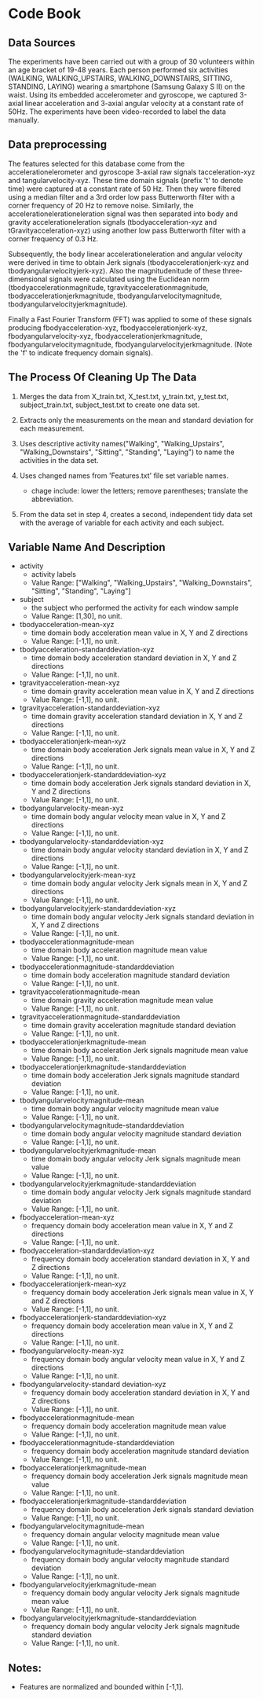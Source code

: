# Code Book

## Data Sources

The experiments have been carried out with a group of 30 volunteers within an age bracket of 19-48 years. Each person performed six activities (WALKING, WALKING_UPSTAIRS, WALKING_DOWNSTAIRS, SITTING, STANDING, LAYING) wearing a smartphone (Samsung Galaxy S II) on the waist. Using its embedded accelerometer and gyroscope, we captured 3-axial linear acceleration and 3-axial angular velocity at a constant rate of 50Hz. The experiments have been video-recorded to label the data manually. 

## Data preprocessing

The features selected for this database come from the accelerationelerometer and gyroscope 3-axial raw signals tacceleration-xyz and tangularvelocity-xyz. These time domain signals (prefix 't' to denote time) were captured at a constant rate of 50 Hz. Then they were filtered using a median filter and a 3rd order low pass Butterworth filter with a corner frequency of 20 Hz to remove noise. Similarly, the accelerationelerationeleration signal was then separated into body and gravity accelerationeleration signals (tbodyacceleration-xyz and tGravityacceleration-xyz) using another low pass Butterworth filter with a corner frequency of 0.3 Hz. 

Subsequently, the body linear accelerationeleration and angular velocity were derived in time to obtain Jerk signals (tbodyaccelerationjerk-xyz and tbodyangularvelocityjerk-xyz). Also the magnitudenitude of these three-dimensional signals were calculated using the Euclidean norm (tbodyaccelerationmagnitude, tgravityaccelerationmagnitude, tbodyaccelerationjerkmagnitude, tbodyangularvelocitymagnitude, tbodyangularvelocityjerkmagnitude). 

Finally a Fast Fourier Transform (FFT) was applied to some of these signals producing fbodyacceleration-xyz, fbodyaccelerationjerk-xyz, fbodyangularvelocity-xyz, fbodyaccelerationjerkmagnitude, fbodyangularvelocitymagnitude, fbodyangularvelocityjerkmagnitude. (Note the 'f' to indicate frequency domain signals). 

## The Process Of Cleaning Up The Data

1. Merges the data from X_train.txt, X_test.txt, y_train.txt, y_test.txt, subject_train.txt, subject_test.txt 
  to create one data set.

2. Extracts only the measurements on the mean and standard deviation for each measurement.

3. Uses descriptive activity names("Walking", "Walking_Upstairs",  "Walking_Downstairs", "Sitting", "Standing", "Laying") 
  to name the activities in the data set.

4. Uses changed names from 'Features.txt' file set variable names.
    * chage include: lower the letters; remove parentheses; translate the abbreviation.
    
5. From the data set in step 4, creates a second, independent tidy data set with the average of variable for each activity and each subject.

## Variable Name And Description

- activity
    - activity labels
    - Value Range: ["Walking", "Walking_Upstairs",  "Walking_Downstairs", "Sitting", "Standing", "Laying"]
- subject
    - the subject who performed the activity for each window sample
    - Value Range: [1,30], no unit.
- tbodyacceleration-mean-xyz
    - time domain body acceleration mean value in X, Y and Z directions
    - Value Range: [-1,1], no unit.
- tbodyacceleration-standarddeviation-xyz
    - time domain body acceleration standard deviation in X, Y and Z directions
    - Value Range: [-1,1], no unit.  
- tgravityacceleration-mean-xyz
    - time domain gravity acceleration mean value in X, Y and Z directions
    - Value Range: [-1,1], no unit.
- tgravityacceleration-standarddeviation-xyz
    - time domain gravity acceleration standard deviation in X, Y and Z directions
    - Value Range: [-1,1], no unit.
- tbodyaccelerationjerk-mean-xyz
    - time domain body acceleration Jerk signals mean value in X, Y and Z directions
    - Value Range: [-1,1], no unit.
- tbodyaccelerationjerk-standarddeviation-xyz
    - time domain body acceleration Jerk signals standard deviation in X, Y and Z directions
    - Value Range: [-1,1], no unit.
- tbodyangularvelocity-mean-xyz
    - time domain body angular velocity mean value in X, Y and Z directions
    - Value Range: [-1,1], no unit.
- tbodyangularvelocity-standarddeviation-xyz
    - time domain body angular velocity standard deviation in X, Y and Z directions
    - Value Range: [-1,1], no unit.
- tbodyangularvelocityjerk-mean-xyz
    - time domain body angular velocity Jerk signals mean in X, Y and Z directions
    - Value Range: [-1,1], no unit.
- tbodyangularvelocityjerk-standarddeviation-xyz
    - time domain body angular velocity Jerk signals standard deviation in X, Y and Z directions
    - Value Range: [-1,1], no unit.
- tbodyaccelerationmagnitude-mean
    - time domain body acceleration magnitude mean value
    - Value Range: [-1,1], no unit.
- tbodyaccelerationmagnitude-standarddeviation
    - time domain body acceleration magnitude standard deviation
    - Value Range: [-1,1], no unit.
- tgravityaccelerationmagnitude-mean
    - time domain gravity acceleration magnitude mean value
    - Value Range: [-1,1], no unit.
- tgravityaccelerationmagnitude-standarddeviation
    - time domain gravity acceleration magnitude standard deviation
    - Value Range: [-1,1], no unit.
- tbodyaccelerationjerkmagnitude-mean
    - time domain body acceleration Jerk signals magnitude mean value
    - Value Range: [-1,1], no unit.
- tbodyaccelerationjerkmagnitude-standarddeviation
    - time domain body acceleration Jerk signals magnitude standard deviation
    - Value Range: [-1,1], no unit.
- tbodyangularvelocitymagnitude-mean
    - time domain body angular velocity magnitude mean value
    - Value Range: [-1,1], no unit.
- tbodyangularvelocitymagnitude-standarddeviation
    - time domain body angular velocity magnitude standard deviation
    - Value Range: [-1,1], no unit.
- tbodyangularvelocityjerkmagnitude-mean
    - time domain body angular velocity Jerk signals magnitude mean value
    - Value Range: [-1,1], no unit.
- tbodyangularvelocityjerkmagnitude-standarddeviation
    - time domain body angular velocity Jerk signals magnitude standard deviation
    - Value Range: [-1,1], no unit.
- fbodyacceleration-mean-xyz
    - frequency domain body acceleration mean value in X, Y and Z directions
    - Value Range: [-1,1], no unit.
- fbodyacceleration-standarddeviation-xyz
    - frequency domain body acceleration standard deviation in X, Y and Z directions
    - Value Range: [-1,1], no unit.
- fbodyaccelerationjerk-mean-xyz
    - frequency domain body acceleration Jerk signals mean value in X, Y and Z directions
    - Value Range: [-1,1], no unit.
- fbodyaccelerationjerk-standarddeviation-xyz
    - frequency domain body acceleration mean value in X, Y and Z directions
    - Value Range: [-1,1], no unit.
- fbodyangularvelocity-mean-xyz
    - frequency domain body angular velocity mean value in X, Y and Z directions
    - Value Range: [-1,1], no unit.
- fbodyangularvelocity-standard deviation-xyz
    - frequency domain body acceleration standard deviation in X, Y and Z directions
    - Value Range: [-1,1], no unit.
- fbodyaccelerationmagnitude-mean
    - frequency domain body acceleration magnitude mean value
    - Value Range: [-1,1], no unit.
- fbodyaccelerationmagnitude-standarddeviation
    - frequency domain body acceleration magnitude standard deviation
    - Value Range: [-1,1], no unit.
- fbodyaccelerationjerkmagnitude-mean
    - frequency domain body acceleration Jerk signals magnitude mean value
    - Value Range: [-1,1], no unit.
- fbodyaccelerationjerkmagnitude-standarddeviation
    - frequency domain body acceleration Jerk signals standard deviation
    - Value Range: [-1,1], no unit.
- fbodyangularvelocitymagnitude-mean
    - frequency domain angular velocity magnitude mean value
    - Value Range: [-1,1], no unit.
- fbodyangularvelocitymagnitude-standarddeviation
    - frequency domain body angular velocity magnitude standard deviation
    - Value Range: [-1,1], no unit.
- fbodyangularvelocityjerkmagnitude-mean
    - frequency domain body angular velocity Jerk signals magnitude mean value
    - Value Range: [-1,1], no unit.
- fbodyangularvelocityjerkmagnitude-standarddeviation
    - frequency domain body angular velocity Jerk signals magnitude standard deviation
    - Value Range: [-1,1], no unit.

## Notes: 

- Features are normalized and bounded within [-1,1].
